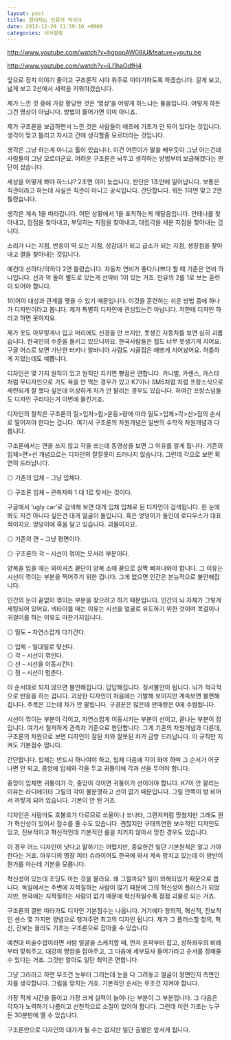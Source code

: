 ```yaml
---
layout: post
title: 현대차는 인류의 적이다
date: 2012-12-29 11:59:16 +0900
categories: 시사칼럼
---
```

<http://www.youtube.com/watch?v=hgpopAW08iU&feature=youtu.be> 







<http://www.youtube.com/watch?v=iLl1haGdfH4>





 앞으로 정치 이야기 줄이고 구조론적 시야 위주로 이야기하도록 하겠습니다. 길게 보고, 넓게 보고 2선에서 세력을 키워야겠습니다. 

 제가 느낀 것 중에 가장 황당한 것은 ‘명상’을 어떻게 하느냐는 물음입니다. 어떻게 하든 그건 명상이 아닙니다. 방법이 들어가면 이미 아니죠. 

 제가 구조론을 보급하면서 느낀 것은 사람들이 애초에 기초가 안 되어 있다는 것입니다. 생각이 맞고 틀리고 자시고 간에 생각할줄 모르더라는 것입니다. 

 생각은 그냥 하는게 아니고 툴이 있습니다. 이건 어린이가 말을 배우듯이 그냥 아는건데 사람들이 그냥 모르더군요. 어려운 구조론은 놔두고 생각하는 방법부터 보급해겠다는 판단이 섰습니다. 

 세상을 어떻게 봐야 하느냐? 2초면 이미 늦습니다. 판단은 1초만에 일어납니다. 보통은 직관이라고 하는데 사실은 직관이 아니고 공식입니다. 간단합니다. 뭐든 1이면 맞고 2면 틀렸습니다. 

 생각은 계속 1을 따라갑니다. 어떤 상황에서 1을 포착하는게 깨달음입니다. 안테나를 찾아내고, 접점을 찾아내고, 부딪히는 지점을 찾아내고, 대립각을 세운 지점을 찾아내는 겁니다. 

 소리가 나는 지점, 반응이 딱 오는 지점, 성감대가 되고 급소가 되는 지점, 생장점을 찾아내고 결을 찾아내는 것입니다. 

 예컨대 선하다/악하다 2면 틀렸습니다. 자동차 연비가 좋다/나쁘다 할 때 기준은 연비 하나입니다. 선과 악 둘이 별도로 있는게 선악비 1이 있는 거죠. 만유의 2를 1로 보는 훈련이 되어야 합니다. 

 1이어야 대상과 관계를 맺을 수 있기 때문입니다. 이것을 훈련하는 쉬운 방법 중에 하나가 디자인이라고 봅니다. 제가 특별히 디자인에 관심있는건 아닙니다. 저한테 디자인 하라고 하면 못하지요. 

 제가 옷도 아무렇게나 입고 머리에도 신경을 안 쓰지만, 못생긴 자동차를 보면 심히 괴롭습니다. 한국인의 수준을 들키고 있으니까요. 한국사람들은 집도 너무 못생기게 지어요. 구글 어스로 보면 가난한 터키나 알바니아 사람도 시골집은 예쁘게 지어놨어요. 허름하게 지었는데도 예쁩니다. 

 디자인은 몇 가지 원칙이 있고 원칙만 지키면 빵점은 면합니다. 카니발, 카렌스, 카스타처럼 무디자인으로 가도 욕을 안 먹는 경우가 있고 K7이나 SM5처럼 처럼 프랑스식으로 세련되게 잘 했다 싶은데 이상하게 차가 안 팔리는 경우도 있습니다. 하여간 프랑스넘들도 디자인 구리다는거 이번에 들킨거죠. 

 디자인의 철칙은 구조론의 질>입자>힘>운동>량에 따라 밀도>입체>각>선>점의 순서로 떨어저야 한다는 겁니다. 여기서 구조론의 차원개념은 일반의 수학적 차원개념과 다릅니다. 

 구조론에서는 면을 쓰지 않고 각을 쓰는데 동영상을 보면 그 이유를 알게 됩니다. 기존의 입체>면>선 개념으로는 디자인의 잘잘못이 드러나지 않습니다. 그런데 각으로 보면 확연히 드러납니다. 

 ◎ 기존의 입체 – 그냥 입체다.

    
◎ 구조론 입체 – 관측자와 1 대 1로 맞서는 것이다. 

 구글에서 ‘ugly car’로 검색해 보면 대개 입체 입체로 된 디자인이 검색됩니다. 한 눈에 봐도 저건 아니다 싶은건 대개 얼굴이 둘입니다. 혹은 엉덩이가 둘인데 로디우스가 대표적이지요. 엉덩이에 혹을 달고 있습니다. 괴물이지요. 

 ◎ 기존의 면 – 그냥 평면이다.

    
◎ 구조론의 각 – 시선이 꺾이는 모서리 부분이다. 

 양복을 입을 때는 와이셔츠 끝단이 양복 소매 끝으로 살짝 삐져나와야 합니다. 그 이유는 시선이 꺾이는 부분을 찍어주기 위한 겁니다. 그게 없으면 인간은 본능적으로 불안해집니다. 

 인간의 눈이 끝없이 꺾이는 부분을 찾으려고 하기 때문입니다. 인간의 뇌 자체가 그렇게 세팅되어 있어요. 넥타이를 매는 이유는 시선을 얼굴로 유도하기 위한 것이며 목걸이나 귀걸이를 하는 이유도 마찬가지입니다. 

 ◎ 밀도 – 자연스럽게 다가간다. 

    
◎ 입체 – 일대일로 맞선다.     
◎ 각 – 시선이 꺾인다.     
◎ 선 – 시선을 이동시킨다.    
◎ 점 – 시선이 멈춘다. 

 이 순서대로 되지 않으면 불안해집니다. 답답해집니다. 정서불안이 됩니다. 뇌가 적극적으로 반응을 하는 겁니다. 괴상한 디자인이 처음에는 기발해 보이지만 계속보면 불편해집니다. 주목은 끄는데 차가 안 팔립니다. 구경꾼은 많은데 판매량은 0에 수렴됩니다. 

 시선이 꺾이는 부분이 각이고, 자연스럽게 이동시키는 부분이 선이고, 끝나는 부분이 점입니다. 여기서 철저하게 관측자 기준으로 판단합니다. 그게 기존의 차원개념과 다른데, 구조론의 차원으로 보면 디자인이 잘된 차와 잘못된 차가 금방 드러납니다. 이 규칙만 지켜도 기본점수 땁니다. 

 간단합니다. 입체는 반드시 하나여야 하고, 입체 다음에 각이 와야 하며 그 순서가 어긋나면 안 되고, 중앙에 입체와 각을 두고 귀퉁이에 각과 선을 두어야 합니다. 

 중앙이 입체면 귀퉁이가 각, 중앙이 각이면 귀퉁이가 선이어야 합니다. K7이 안 팔리는 이유는 라디에이터 그릴의 각이 불분명하고 선이 없기 때문입니다. 그릴 안쪽이 텅 비어서 까맣게 되어 있습니다. 기본이 안 된 거죠. 

 디자인은 사람마도 호불호가 다르므로 쏘울이나 쏘나타, 그랜저처럼 망쳤지만 그래도 뭔가 혁신성이 있어서 점수를 줄 수도 있습니다. 괜찮지만 구태의연한 보수적인 디자인도 있고, 진보적이고 혁신적인데 기본적인 룰을 지키지 않아서 망친 경우도 있습니다. 

 이 경우 어느 디자인이 낫다고 말하기는 어렵지만, 중요한건 일단 기본원칙은 알고 가야 한다는 거죠. 아우디의 명장 피터 슈라이어도 한국에 와서 계속 망치고 있는데 이 양반이 뭔가를 아는데 기본을 모릅니다. 

 혁신성이 있는데 초딩도 아는 것을 몰라요. 왜 그럴까요? 팀이 와해되었기 때문으로 봅니다. 독일에서는 주변에 지적질하는 사람이 많기 때문에 그의 혁신성이 플러스가 되었지만, 한국에는 지적질하는 사람이 없기 때문에 혁신적일수록 점점 괴물로 되는 거죠. 

 구조론의 결만 따라가도 디자인 기본점수는 나옵니다. 거기에다 창의적, 혁신적, 진보적인 센스 몇 가지만 양념으로 챙겨주면 최고의 디자인 됩니다. 제가 그 플러스할 창의, 혁신, 진보는 몰라도 기초는 구조론으로 잡아줄 수 있습니다. 

 예컨대 미술수업이라면 사람 얼굴을 스케치할 때, 먼저 윤곽부터 잡고, 상하좌우의 비례부터 맞춰주고, 대강의 명암을 잡아주고, 그 다음에 세부묘사 들어가라고 순서를 정해줄 수 있다는 거죠. 그것만 알아도 일단 최악은 면합니다. 

 그냥 그리라고 하면 무조건 눈부터 그리는데 눈을 다 그려놓고 얼굴이 정면인지 측면인지를 생각합니다. 그림을 망치는 거죠. 기본적인 순서는 무조건 지켜야 합니다. 

 가장 적게 시간을 들이고 가장 크게 실력이 늘어나는 부분이 그 부분입니다. 그 다음은 각자가 노력하기 나름이고 선천적으로 소질이 있어야 합니다. 그런데 이런 기초는 누구든 30분만에 뗄 수 있습니다. 

 구조론만으로 디자인의 대가가 될 수는 없지만 일단 출발은 앞서게 됩니다.